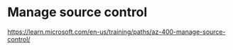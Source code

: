 

# Manage source control

https://learn.microsoft.com/en-us/training/paths/az-400-manage-source-control/

